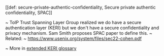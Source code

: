 [[def: secure-private-authentic-confidentiality, Secure private authentic confidentiality, SPAC]]

~ ToIP Trust Spanning Layer Group realized we do have a secure authentication layer (KERI) but we don't have a secure confidentiality and privacy mechanism. Sam Smith proposes SPAC paper to define this.
~ Related:
~ https://www.usenix.org/system/files/sec22-cohen.pdf

~ More in <a href="https://weboftrust.github.io/WOT-terms/docs/glossary/secure-private-authentic-confidentiality">extended KERI glossary</a>
